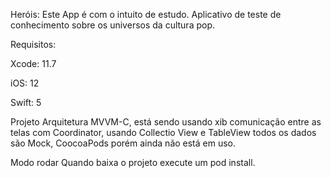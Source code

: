 Heróis:
Este App é com o intuito de estudo.
Aplicativo de teste de conhecimento sobre os universos da cultura pop.

Requisitos:

Xcode: 11.7

iOS: 12

Swift: 5

Projeto
Arquitetura  MVVM-C, está sendo usando xib comunicação entre as telas com  Coordinator,
usando Collectio View e TableView todos os dados são Mock,
CoocoaPods porém ainda não está em uso.

Modo rodar 
Quando baixa o projeto execute um pod install.


